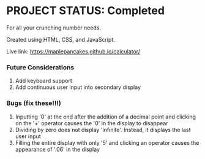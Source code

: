 # PROJECT STATUS: Completed

For all your crunching number needs.

Created using HTML, CSS, and JavaScript.

Live link: https://maplepancakes.github.io/calculator/

### Future Considerations
1. Add keyboard support
2. Add continuous user input into secondary display

### Bugs (fix these!!!)
1. Inputting '0' at the end after the addition of a decimal point and clicking on the '+' operator causes the '0' in the display to disappear
2. Dividing by zero does not display 'Infinite'. Instead, it displays the last user input
3. Filling the entire display with only '5' and clicking an operator causes the appearance of '.06' in the display